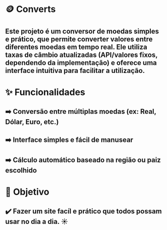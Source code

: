 

# 🪙 Converts

## Este projeto é um conversor de moedas simples e prático, que permite converter valores entre diferentes moedas em tempo real. Ele utiliza taxas de câmbio atualizadas (API/valores fixos, dependendo da implementação) e oferece uma interface intuitiva para facilitar a utilização.

# ✨ Funcionalidades

## ➡️ Conversão entre múltiplas moedas (ex: Real, Dólar, Euro, etc.)

## ➡️ Interface simples e fácil de manusear

## ➡️ Cálculo automático baseado na região ou paiz escolhido



# 🎯 Objetivo 

## ✔️ Fazer um site facíl e prático que todos possam usar no dia a dia. ☀️
